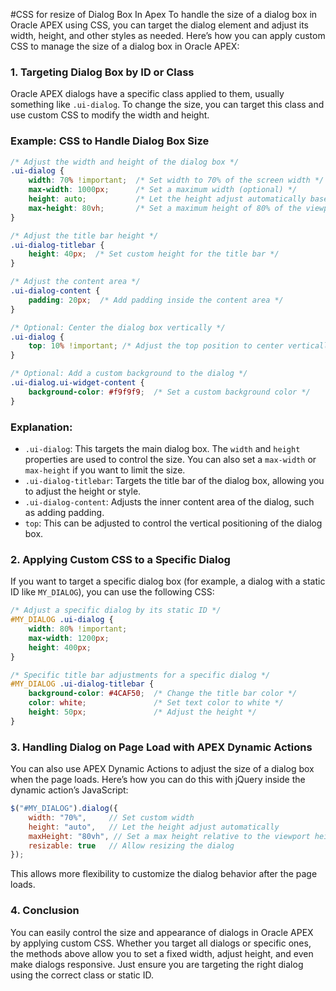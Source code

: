 #CSS for resize of Dialog Box In Apex
To handle the size of a dialog box in Oracle APEX using CSS, you can target the dialog element and adjust its width, height, and other styles as needed. Here’s how you can apply custom CSS to manage the size of a dialog box in Oracle APEX:

### 1. Targeting Dialog Box by ID or Class

Oracle APEX dialogs have a specific class applied to them, usually something like `.ui-dialog`. To change the size, you can target this class and use custom CSS to modify the width and height.

### Example: CSS to Handle Dialog Box Size

```css
/* Adjust the width and height of the dialog box */
.ui-dialog {
    width: 70% !important;  /* Set width to 70% of the screen width */
    max-width: 1000px;      /* Set a maximum width (optional) */
    height: auto;           /* Let the height adjust automatically based on content */
    max-height: 80vh;       /* Set a maximum height of 80% of the viewport height */
}

/* Adjust the title bar height */
.ui-dialog-titlebar {
    height: 40px;  /* Set custom height for the title bar */
}

/* Adjust the content area */
.ui-dialog-content {
    padding: 20px;  /* Add padding inside the content area */
}

/* Optional: Center the dialog box vertically */
.ui-dialog {
    top: 10% !important; /* Adjust the top position to center vertically */
}

/* Optional: Add a custom background to the dialog */
.ui-dialog.ui-widget-content {
    background-color: #f9f9f9;  /* Set a custom background color */
}
```

### Explanation:
- `.ui-dialog`: This targets the main dialog box. The `width` and `height` properties are used to control the size. You can also set a `max-width` or `max-height` if you want to limit the size.
- `.ui-dialog-titlebar`: Targets the title bar of the dialog box, allowing you to adjust the height or style.
- `.ui-dialog-content`: Adjusts the inner content area of the dialog, such as adding padding.
- `top`: This can be adjusted to control the vertical positioning of the dialog box.
  
### 2. Applying Custom CSS to a Specific Dialog

If you want to target a specific dialog box (for example, a dialog with a static ID like `MY_DIALOG`), you can use the following CSS:

```css
/* Adjust a specific dialog by its static ID */
#MY_DIALOG .ui-dialog {
    width: 80% !important;
    max-width: 1200px;
    height: 400px;
}

/* Specific title bar adjustments for a specific dialog */
#MY_DIALOG .ui-dialog-titlebar {
    background-color: #4CAF50;  /* Change the title bar color */
    color: white;               /* Set text color to white */
    height: 50px;               /* Adjust the height */
}
```

### 3. Handling Dialog on Page Load with APEX Dynamic Actions

You can also use APEX Dynamic Actions to adjust the size of a dialog box when the page loads. Here’s how you can do this with jQuery inside the dynamic action’s JavaScript:

```javascript
$("#MY_DIALOG").dialog({
    width: "70%",     // Set custom width
    height: "auto",   // Let the height adjust automatically
    maxHeight: "80vh", // Set a max height relative to the viewport height
    resizable: true   // Allow resizing the dialog
});
```

This allows more flexibility to customize the dialog behavior after the page loads.

### 4. Conclusion

You can easily control the size and appearance of dialogs in Oracle APEX by applying custom CSS. Whether you target all dialogs or specific ones, the methods above allow you to set a fixed width, adjust height, and even make dialogs responsive. Just ensure you are targeting the right dialog using the correct class or static ID.
